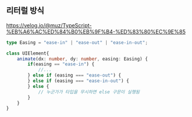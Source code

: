 ## 리터럴 방식

https://velog.io/@muz/TypeScript-%EB%A6%AC%ED%84%B0%EB%9F%B4-%ED%83%80%EC%9E%85

```typescript
type Easing = "ease-in" | "ease-out" | "ease-in-out";

class UIElement{
	animate(dx: number, dy: number, easing: Easing) {
    	if(easing == "ease-in") {
        	//...
        } else if (easing === "ease-out") {
        } else if (easing === "ease-in-out") {
        } else {
        	// 누군가가 타입을 무시하면 else 구문이 실행됨
        }
    }
}
